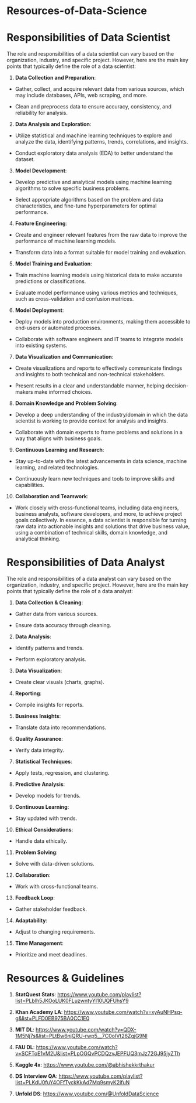 # Resources-of-Data-Science

# Responsibilities of Data Scientist

The role and responsibilities of a data scientist can vary based on the organization, industry, and specific project. However, here are the main key points that typically define the role of a data scientist:

1. **Data Collection and Preparation**:

- Gather, collect, and acquire relevant data from various sources, which may include databases, APIs, web scraping, and more.

- Clean and preprocess data to ensure accuracy, consistency, and reliability for analysis.

2. **Data Analysis and Exploration**:

- Utilize statistical and machine learning techniques to explore and analyze the data, identifying patterns, trends, correlations, and insights.

- Conduct exploratory data analysis (EDA) to better understand the dataset.

3. **Model Development**:

- Develop predictive and analytical models using machine learning algorithms to solve specific business problems.

- Select appropriate algorithms based on the problem and data characteristics, and fine-tune hyperparameters for optimal performance.

4. **Feature Engineering**:

- Create and engineer relevant features from the raw data to improve the performance of machine learning models.

- Transform data into a format suitable for model training and evaluation.

5. **Model Training and Evaluation**:

- Train machine learning models using historical data to make accurate predictions or classifications.

- Evaluate model performance using various metrics and techniques, such as cross-validation and confusion matrices.

6. **Model Deployment**:

- Deploy models into production environments, making them accessible to end-users or automated processes.

- Collaborate with software engineers and IT teams to integrate models into existing systems.

7. **Data Visualization and Communication**:

- Create visualizations and reports to effectively communicate findings and insights to both technical and non-technical stakeholders.

- Present results in a clear and understandable manner, helping decision-makers make informed choices.

8. **Domain Knowledge and Problem Solving**:

- Develop a deep understanding of the industry/domain in which the data scientist is working to provide context for analysis and insights.

- Collaborate with domain experts to frame problems and solutions in a way that aligns with business goals.

9. **Continuous Learning and Research**:

- Stay up-to-date with the latest advancements in data science, machine learning, and related technologies.

- Continuously learn new techniques and tools to improve skills and capabilities.

10. **Collaboration and Teamwork**:

- Work closely with cross-functional teams, including data engineers, business analysts, software developers, and more, to achieve project goals collectively. In essence, a data scientist is responsible for turning raw data into actionable insights and solutions that drive business value, using a combination of technical skills, domain knowledge, and analytical thinking.

# Responsibilities of Data Analyst

The role and responsibilities of a data analyst can vary based on the organization, industry, and specific project. However, here are the main key points that typically define the role of a data analyst:

1. **Data Collection & Cleaning**:

- Gather data from various sources.

- Ensure data accuracy through cleaning.

2. **Data Analysis**:

- Identify patterns and trends.

- Perform exploratory analysis.

3. **Data Visualization**:

- Create clear visuals (charts, graphs).

4. **Reporting**:

- Compile insights for reports.

5. **Business Insights**:

- Translate data into recommendations.

6. **Quality Assurance**:

- Verify data integrity.

7. **Statistical Techniques**:

- Apply tests, regression, and clustering.

8. **Predictive Analysis**:

- Develop models for trends.

9. **Continuous Learning**:

- Stay updated with trends.

10. **Ethical Considerations**:

- Handle data ethically.

11. **Problem Solving**:

- Solve with data-driven solutions.

12. **Collaboration**:

- Work with cross-functional teams.

13. **Feedback Loop**:

- Gather stakeholder feedback.

14. **Adaptability**:

- Adjust to changing requirements.

15. **Time Management**:

- Prioritize and meet deadlines.

# Resources & Guidelines

1. **StatQuest Stats**: https://www.youtube.com/playlist?list=PLblh5JKOoLUK0FLuzwntyYI10UQFUhsY9

2. **Khan Academy LA**: https://www.youtube.com/watch?v=xyAuNHPsq-g&list=PLFD0EB975BA0CC1E0

3. **MIT DL**: https://www.youtube.com/watch?v=QDX-1M5Nj7s&list=PLtBw6njQRU-rwp5__7C0oIVt26ZgjG9NI

4. **FAU DL**: https://www.youtube.com/watch?v=SCFToE1vM2U&list=PLpOGQvPCDQzvJEPFUQ3mJz72GJ95jyZTh

5. **Kaggle 4x**: https://www.youtube.com/@abhishekkrthakur

6. **DS Interview QA**: https://www.youtube.com/playlist?list=PLKdU0fuY4OFfTyckKkAd7Mq9smyK2ifuN

7. **Unfold DS**: https://www.youtube.com/@UnfoldDataScience
